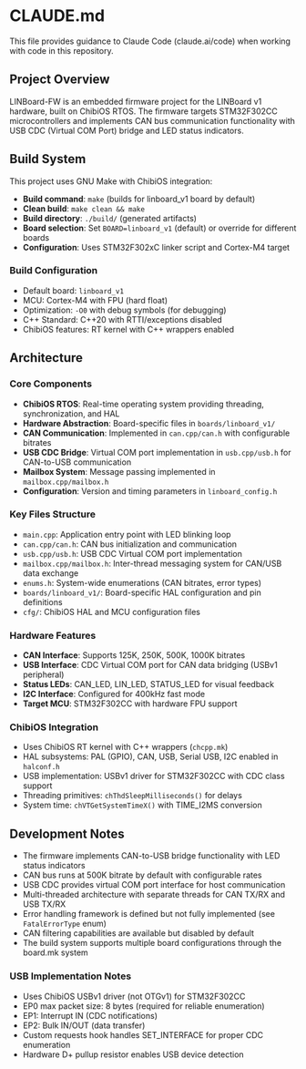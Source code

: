 # CLAUDE.md

This file provides guidance to Claude Code (claude.ai/code) when working with code in this repository.

## Project Overview

LINBoard-FW is an embedded firmware project for the LINBoard v1 hardware, built on ChibiOS RTOS. The firmware targets STM32F302CC microcontrollers and implements CAN bus communication functionality with USB CDC (Virtual COM Port) bridge and LED status indicators.

## Build System

This project uses GNU Make with ChibiOS integration:

- **Build command**: `make` (builds for linboard_v1 board by default)
- **Clean build**: `make clean && make`
- **Build directory**: `./build/` (generated artifacts)
- **Board selection**: Set `BOARD=linboard_v1` (default) or override for different boards
- **Configuration**: Uses STM32F302xC linker script and Cortex-M4 target

### Build Configuration
- Default board: `linboard_v1`
- MCU: Cortex-M4 with FPU (hard float)
- Optimization: `-O0` with debug symbols (for debugging)
- C++ Standard: C++20 with RTTI/exceptions disabled
- ChibiOS features: RT kernel with C++ wrappers enabled

## Architecture

### Core Components
- **ChibiOS RTOS**: Real-time operating system providing threading, synchronization, and HAL
- **Hardware Abstraction**: Board-specific files in `boards/linboard_v1/`
- **CAN Communication**: Implemented in `can.cpp/can.h` with configurable bitrates
- **USB CDC Bridge**: Virtual COM port implementation in `usb.cpp/usb.h` for CAN-to-USB communication
- **Mailbox System**: Message passing implemented in `mailbox.cpp/mailbox.h`
- **Configuration**: Version and timing parameters in `linboard_config.h`

### Key Files Structure
- `main.cpp`: Application entry point with LED blinking loop
- `can.cpp/can.h`: CAN bus initialization and communication
- `usb.cpp/usb.h`: USB CDC Virtual COM port implementation
- `mailbox.cpp/mailbox.h`: Inter-thread messaging system for CAN/USB data exchange
- `enums.h`: System-wide enumerations (CAN bitrates, error types)
- `boards/linboard_v1/`: Board-specific HAL configuration and pin definitions
- `cfg/`: ChibiOS HAL and MCU configuration files

### Hardware Features
- **CAN Interface**: Supports 125K, 250K, 500K, 1000K bitrates
- **USB Interface**: CDC Virtual COM port for CAN data bridging (USBv1 peripheral)
- **Status LEDs**: CAN_LED, LIN_LED, STATUS_LED for visual feedback
- **I2C Interface**: Configured for 400kHz fast mode
- **Target MCU**: STM32F302CC with hardware FPU support

### ChibiOS Integration
- Uses ChibiOS RT kernel with C++ wrappers (`chcpp.mk`)
- HAL subsystems: PAL (GPIO), CAN, USB, Serial USB, I2C enabled in `halconf.h`
- USB implementation: USBv1 driver for STM32F302CC with CDC class support
- Threading primitives: `chThdSleepMilliseconds()` for delays
- System time: `chVTGetSystemTimeX()` with TIME_I2MS conversion

## Development Notes

- The firmware implements CAN-to-USB bridge functionality with LED status indicators
- CAN bus runs at 500K bitrate by default with configurable rates
- USB CDC provides virtual COM port interface for host communication
- Multi-threaded architecture with separate threads for CAN TX/RX and USB TX/RX
- Error handling framework is defined but not fully implemented (see `FatalErrorType` enum)
- CAN filtering capabilities are available but disabled by default
- The build system supports multiple board configurations through the board.mk system

### USB Implementation Notes
- Uses ChibiOS USBv1 driver (not OTGv1) for STM32F302CC
- EP0 max packet size: 8 bytes (required for reliable enumeration)
- EP1: Interrupt IN (CDC notifications)
- EP2: Bulk IN/OUT (data transfer)
- Custom requests hook handles SET_INTERFACE for proper CDC enumeration
- Hardware D+ pullup resistor enables USB device detection